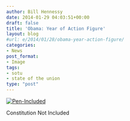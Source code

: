 ```yaml
---
author: Bill Hennessy
date: 2014-01-29 04:03:51+00:00
draft: false
title: 'Obama: Year of Action Figure'
layout: blog
#url: e/2014/01/28/obama-year-action-figure/
categories:
- News
post_format:
- Image
tags:
- sotu
- state of the union
type: "post"
---
```


[![Pen-Included](https://hennessysview.com/wp-content/uploads/2014/01/Pen-Included.png)
](https://blog.heritage.org/)




Constitution Not Included
